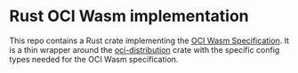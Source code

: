 # Rust OCI Wasm implementation

This repo contains a Rust crate implementing the [OCI Wasm
Specification](https://tag-runtime.cncf.io/wgs/wasm/deliverables/wasm-oci-artifact/). It is a thin
wrapper around the [oci-distribution](https://crates.io/crates/oci-distribution) crate with the
specific config types needed for the OCI Wasm specification.
